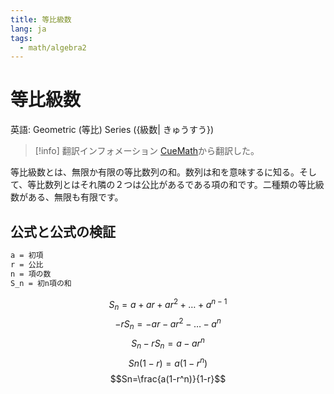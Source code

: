 ```yaml
---
title: 等比級数
lang: ja
tags:
  - math/algebra2
---
```


# 等比級数

英語: Geometric (等比) Series ({級数|
きゅうすう})

> [!info] 翻訳インフォメーション
> [CueMath](https://www.cuemath.com/geometric-series-formula/)から翻訳した。

等比級数とは、無限か有限の等比数列の和。数列は和を意味するに知る。そして、等比数列とはそれ隣の２つは公比があるである項の和です。二種類の等比級数がある、無限も有限です。

## 公式と公式の検証

```txt
a = 初項
r = 公比
n = 項の数
S_n = 初n項の和
```

$$S_n=a+ar+ar^2+\dots+a^{n-1}$$
$$-rS_n=-ar-ar^2-\dots-a^n$$
$$S_n-rS_n=a-ar^n$$
$$Sn(1-r)=a(1-r^n)$$
$$Sn=\frac{a(1-r^n)}{1-r}$$
